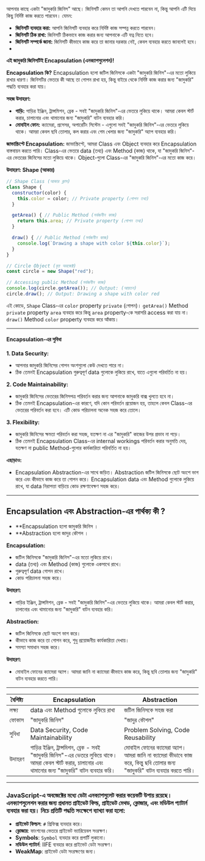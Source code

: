 আপনার কাছে একটা "জাদুকরি জিনিস" আছে। জিনিসটি কেমন তা আপনি দেখতে পারবেন না, কিন্তু আপনি এটি দিয়ে কিছু নির্দিষ্ট কাজ করতে পারবেন। যেমন:

- **জিনিসটি ব্যবহার করা:** আপনি জিনিসটি ব্যবহার করে নির্দিষ্ট কাজ সম্পন্ন করতে পারবেন।
- **জিনিসটি ঠিক রাখা:** জিনিসটি ঠিকভাবে কাজ করার জন্য আপনাকে এটি যত্ন নিতে হবে।
- **জিনিসটি সম্পর্কে জানা:** জিনিসটি কীভাবে কাজ করে তা জানার দরকার নেই, কেবল ব্যবহার করতে জানলেই হবে।
- 
**এই জাদুকরি জিনিসটিই Encapsulation (এনক্যাপসুলেশন)!**

**Encapsulation কি?**
Encapsulation হলো জটিল জিনিসকে একটা "জাদুকরি জিনিস"-এর মতো লুকিয়ে রাখার ধারণা। জিনিসটির ভেতরে কী আছে তা গোপন রাখা হয়, কিন্তু বাইরে থেকে নির্দিষ্ট কাজ করার জন্য "জাদুকরি" পদ্ধতি ব্যবহার করা যায়।


**সহজ উদাহরণ:**
- **গাড়ি:** গাড়ির ইঞ্জিন, ট্রান্সমিশন, ব্রেক - সবই "জাদুকরি জিনিস"-এর ভেতরে লুকিয়ে থাকে। আমরা কেবল স্টার্ট করার, চালানোর এবং থামানোর জন্য "জাদুকরি" বাটন ব্যবহার করি।
- **মোবাইল ফোন:** ক্যামেরা, প্রসেসর, অপারেটিং সিস্টেম - এগুলো সবই "জাদুকরি জিনিস"-এর ভেতরে লুকিয়ে থাকে। আমরা কেবল ছবি তোলার, কল করার এবং গেম খেলার জন্য "জাদুকরি" অ্যাপ ব্যবহার করি।

**জাভাস্ক্রিপ্টে Encapsulation:**
জাভাস্ক্রিপ্টে, আমরা Class এবং Object ব্যবহার করে Encapsulation বাস্তবায়ন করতে পারি। Class-এর ভেতরে data (তথ্য) এবং Method (কাজ) থাকে, যা "জাদুকরি জিনিস"-এর ভেতরের জিনিসের মতো লুকিয়ে থাকে। Object-গুলো Class-এর "জাদুকরি জিনিস"-এর মতো কাজ করে।

**উদাহরণ: Shape (আকার)**
```JavaScript
// Shape Class (আকার ক্লাস)
class Shape {
  constructor(color) {
    this.color = color; // Private property (গোপন তথ্য)
  }

  getArea() { // Public Method (সর্বজনীন কাজ)
    return this.area; // Private property (গোপন তথ্য)
  }

  draw() { // Public Method (সর্বজনীন কাজ)
    console.log(`Drawing a shape with color ${this.color}`);
  }
}

// Circle Object (বৃত্ত অবজেক্ট)
const circle = new Shape("red");

// Accessing public Method (সর্বজনীন কাজ)
console.log(circle.getArea()); // Output: (আয়তন)
circle.draw(); // Output: Drawing a shape with color red
```

এই কোডে, `Shape` Class-এর `color` property `private` (গোপন)। `getArea()` Method `private` property `area` ব্যবহার করে কিন্তু `area` property-কে সরাসরি access করা যায় না। `draw()` Method `color` property ব্যবহার করে আঁকায়।

---

#### Encapsulation-এর সুবিধা
**1. Data Security:**
- আপনার জাদুকরি জিনিসের গোপন অংশগুলো কেউ দেখতে পারে না।
- ঠিক তেমনই Encapsulation গুরুত্বপূর্ণ data গুলোকে লুকিয়ে রাখে, যাতে এগুলো পরিবর্তিত না হয়।

**2. Code Maintainability:**
- জাদুকরি জিনিসের ভেতরের জিনিসপত্র পরিবর্তন করার জন্য আপনাকে জাদুকরি বাক্স খুলতে হবে না।
- ঠিক তেমনই Encapsulation-এর কারণে, যদি কোন পরিবর্তন প্রয়োজন হয়, তাহলে কেবল Class-এর ভেতরের পরিবর্তন করা হবে। এটি কোড পরিচালনা অনেক সহজ করে তোলে।

**3. Flexibility:**
- জাদুকরি জিনিসের ক্ষমতা পরিবর্তন করা সহজ, যতক্ষণ না এর "জাদুকরি" কাজের উপর প্রভাব না পড়ে।
- ঠিক তেমনই Encapsulation Class-এর internal workings পরিবর্তন করার অনুমতি দেয়, যতক্ষণ না public Method-গুলোর কার্যকারিতা পরিবর্তিত না হয়।

**এছাড়াও:**
- Encapsulation Abstraction-এর সাথে জড়িত। Abstraction জটিল জিনিসকে ছোট অংশে ভাগ করে এবং কীভাবে কাজ করে তা গোপন করে। Encapsulation data এবং Method গুলোকে লুকিয়ে রাখে, যা data নিরাপত্তা বাড়িয়ে কোড রক্ষণাবেক্ষণ সহজ করে।

---

##  Encapsulation এবং Abstraction-এর পার্থক্য কী ?

- **Encapsulation হলো জাদুকরি জিনিস ।
- **Abstraction হলো জাদুর কৌশল ।


**Encapsulation:**
- জটিল জিনিসকে "জাদুকরি জিনিস"-এর মতো লুকিয়ে রাখে।
- data (তথ্য) এবং Method (কাজ) গুলোকে একসাথে রাখে।
- গুরুত্বপূর্ণ data গোপন রাখে।
- কোড পরিচালনা সহজ করে।

**উদাহরণ:**
- গাড়ির ইঞ্জিন, ট্রান্সমিশন, ব্রেক - সবই "জাদুকরি জিনিস"-এর ভেতরে লুকিয়ে থাকে। আমরা কেবল স্টার্ট করার, চালানোর এবং থামানোর জন্য "জাদুকরি" বাটন ব্যবহার করি।

**Abstraction:**
- জটিল জিনিসকে ছোট অংশে ভাগ করে।
- কীভাবে কাজ করে তা গোপন করে, শুধু প্রয়োজনীয় কার্যকারিতা দেখায়।
- সমস্যা সমাধান সহজ করে।

**উদাহরণ:**
- মোবাইল ফোনের ক্যামেরা অ্যাপ। আমরা জানি না ক্যামেরা কীভাবে কাজ করে, কিন্তু ছবি তোলার জন্য "জাদুকরি" বাটন ব্যবহার করতে পারি।

---

| বৈশিষ্ট্য | Encapsulation                                                                                                                                               | Abstraction                                                                                                                |
| --------- | ----------------------------------------------------------------------------------------------------------------------------------------------------------- | -------------------------------------------------------------------------------------------------------------------------- |
| লক্ষ্য    | data এবং Method গুলোকে লুকিয়ে রাখা                                                                                                                         | জটিল জিনিসকে সহজ করা                                                                                                       |
| ফোকাস     | "জাদুকরি জিনিস"                                                                                                                                             | "জাদুর কৌশল"                                                                                                               |
| সুবিধা    | Data Security, Code Maintainability                                                                                                                         | Problem Solving, Code Reusability                                                                                          |
| উদাহরণ    | গাড়ির ইঞ্জিন, ট্রান্সমিশন, ব্রেক - সবই "জাদুকরি জিনিস"-এর ভেতরে লুকিয়ে থাকে। আমরা কেবল স্টার্ট করার, চালানোর এবং থামানোর জন্য "জাদুকরি" বাটন ব্যবহার করি। | মোবাইল ফোনের ক্যামেরা অ্যাপ। আমরা জানি না ক্যামেরা কীভাবে কাজ করে, কিন্তু ছবি তোলার জন্য "জাদুকরি" বাটন ব্যবহার করতে পারি। |

---

### JavaScript-এ অবজেক্টের মধ্যে ডেটা এনক্যাপসুলেট করার কয়েকটি উপায় রয়েছে। এনক্যাপসুলেশন করার জন্য প্রধানত প্রাইভেট ফিল্ড, প্রাইভেট মেথড, ক্লোজার, এবং মডিউল প্যাটার্ন ব্যবহার করা হয়। নিচে প্রতিটি পদ্ধতি সংক্ষেপে ব্যাখ্যা করা হলো:

- **প্রাইভেট ফিল্ডস**: `#` প্রিফিক্স ব্যবহার করে।
- **ক্লোজার**: ফাংশনের ভেতরে প্রাইভেট ভ্যারিয়েবল সংরক্ষণ।
- **Symbols**: `Symbol` ব্যবহার করে প্রপার্টি লুকানো।
- **মডিউল প্যাটার্ন**: IIFE ব্যবহার করে প্রাইভেট ডেটা সংরক্ষণ।
- **WeakMap**: প্রাইভেট ডেটা সংরক্ষণের জন্য।

